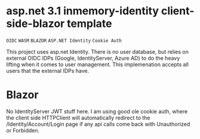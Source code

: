 # asp.net 3.1 inmemory-identity client-side-blazor template
```OIDC```
```WASM```
```BLAZOR```
```ASP.NET Identity```
```Cookie Auth```

This project uses asp.net Identity.  There is no user database, but relies on external OIDC IDPs (Google, IdentityServer, Azure AD) to do the heavy lifting when it comes to user management.  This implemenation accepts all users that the external IDPs have.

# Blazor
No IdentityServer JWT stuff here.  I am using good ole cookie auth, where the client side HTTPClient will automatically redirect to the /Identity/Account/Login page if any api calls come back with Unauthorized or Forbidden.








